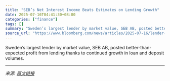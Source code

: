 ```yaml
---
title: "SEB’s Net Interest Income Beats Estimates on Lending Growth"
date: 2025-07-16T04:41:30+08:00
categories: ["finance"]
tags: []
summary: "Sweden’s largest lender by market value, SEB AB, posted better-than-expected profit from lending thanks to continued growth in loan and deposit volumes."
source_url: "https://www.bloomberg.com/news/articles/2025-07-16/lender-seb-s-net-interest-income-beats-estimates-on-loan-growth"
---
```


Sweden’s largest lender by market value, SEB AB, posted better-than-expected profit from lending thanks to continued growth in loan and deposit volumes.

---

*来源: [原文链接](https://www.bloomberg.com/news/articles/2025-07-16/lender-seb-s-net-interest-income-beats-estimates-on-loan-growth)*
